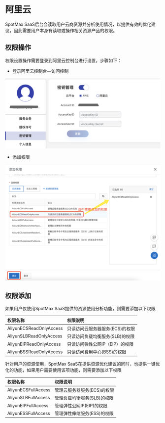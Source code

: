 # 阿里云

SpotMax SaaS后台会读取用户云商资源并分析使用情况，以提供有效的优化建议，因此需要用户本身有读取或操作相关资源产品的权限。

## 权限操作

权限设置操作需要登录到阿里云控制台进行设置，步骤如下：

* 登录阿里云控制台—访问控制

![](../../.gitbook/assets/image%20%28135%29.png)

* 添加权限

![](../../.gitbook/assets/image%20%28139%29.png)

## 权限添加

如果用户仅使用SpotMax SaaS提供的资源使用分析功能，则需要添加以下权限

| 权限名称 | 权限说明 |
| :--- | :--- |
| AliyunECSReadOnlyAccess | 只读访问云服务器服务\(ECS\)的权限 |
| AliyunSLBReadOnlyAccess | 只读访问负载均衡服务\(SLB\)的权限 |
| AliyunEIPReadOnlyAccess | 只读访问弹性公网IP（EIP）的权限 |
| AliyunBSSReadOnlyAccess | 只读访问费用中心\(BSS\)的权限 |

针对用户的资源使用，SpotMax SaaS在提供资源优化建议的同时，也提供一键优化的功能，如果用户需要使用该项功能，则需要添加以下权限

| 权限名称 | 权限说明 |
| :--- | :--- |
| AliyunECSFullAccess | 管理云服务器服务\(ECS\)的权限 |
| AliyunSLBFullAccess | 管理负载均衡服务\(SLB\)的权限 |
| AliyunEIPFullAccess | 管理弹性公网IP\(EIP\)的权限 |
| AliyunESSFullAccess | 管理弹性伸缩服务\(ESS\)的权限 |



